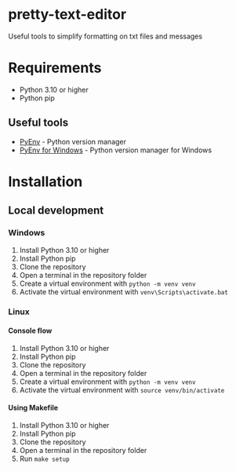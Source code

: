 # pretty-text-editor

Useful tools to simplify formatting on txt files and messages

# Requirements

* Python 3.10 or higher
* Python pip

## Useful tools

* [PyEnv](https://github.com/pyenv/pyenv) - Python version manager
* [PyEnv for Windows](https://github.com/pyenv-win/pyenv-win) - Python version manager for Windows

# Installation

## Local development

### Windows

1. Install Python 3.10 or higher
2. Install Python pip
3. Clone the repository
4. Open a terminal in the repository folder
5. Create a virtual environment with `python -m venv venv`
6. Activate the virtual environment with `venv\Scripts\activate.bat`

### Linux

#### Console flow

1. Install Python 3.10 or higher
2. Install Python pip
3. Clone the repository
4. Open a terminal in the repository folder
5. Create a virtual environment with `python -m venv venv`
6. Activate the virtual environment with `source venv/bin/activate`

#### Using Makefile

1. Install Python 3.10 or higher
2. Install Python pip
3. Clone the repository
4. Open a terminal in the repository folder
5. Run `make setup`


